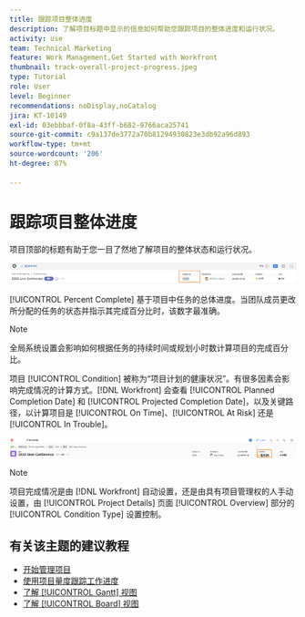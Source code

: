 ```yaml
---
title: 跟踪项目整体进度
description: 了解项目标题中显示的信息如何帮助您跟踪项目的整体进度和运行状况。
activity: use
team: Technical Marketing
feature: Work Management,Get Started with Workfront
thumbnail: track-overall-project-progress.jpeg
type: Tutorial
role: User
level: Beginner
recommendations: noDisplay,noCatalog
jira: KT-10149
exl-id: 03ebbbaf-0f8a-43ff-b682-9766aca25741
source-git-commit: c9a137de3772a70b81294930823e3db92a96d893
workflow-type: tm+mt
source-wordcount: '206'
ht-degree: 87%

---
```


# 跟踪项目整体进度

项目顶部的标题有助于您一目了然地了解项目的整体状态和运行状况。

![项目标题，显示 [!UICONTROL Percent Complete]](assets/planner-fund-percent-complete.png)

[!UICONTROL Percent Complete] 基于项目中任务的总体进度。当团队成员更改所分配的任务的状态并指示其完成百分比时，该数字最准确。

>[!NOTE]
>
>全局系统设置会影响如何根据任务的持续时间或规划小时数计算项目的完成百分比。

项目 [!UICONTROL Condition] 被称为“项目计划的健康状况”。有很多因素会影响完成情况的计算方式。[!DNL Workfront] 会查看 [!UICONTROL Planned Completion Date] 和 [!UICONTROL Projected Completion Date]，以及关键路径，以计算项目是 [!UICONTROL On Time]、[!UICONTROL At Risk] 还是 [!UICONTROL In Trouble]。

![项目标题，显示 [!UICONTROL Condition]](assets/planner-fund-condition.png)

>[!NOTE]
>
>项目完成情况是由 [!DNL Workfront] 自动设置，还是由具有项目管理权的人手动设置，由 [!UICONTROL Project Details] 页面 [!UICONTROL Overview] 部分的 [!UICONTROL Condition Type] 设置控制。

<!---
Project percent complete overview
Overview of project condition and condition type
--->

## 有关该主题的建议教程

* [开始管理项目](https://experienceleague.adobe.com/en/docs/workfront-learn/tutorials-workfront/manage-work/projects/getting-started-manage-a-project.md)
* [使用项目量度跟踪工作进度](https://experienceleague.adobe.com/en/docs/workfront-learn/tutorials-workfront/manage-work/projects/track-work-progress-with-project-metrics.md)
* [了解 [!UICONTROL Gantt] 视图](https://experienceleague.adobe.com/en/docs/workfront-learn/tutorials-workfront/manage-work/projects/understand-the-gantt-view.md)
* [了解 [!UICONTROL Board] 视图](https://experienceleague.adobe.com/en/docs/workfront-learn/tutorials-workfront/manage-work/projects/understand-the-board-view.md)
